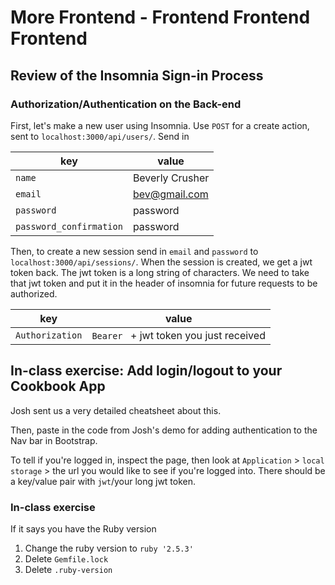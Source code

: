 # More Frontend - Frontend Frontend Frontend

## Review of the Insomnia Sign-in Process

### Authorization/Authentication on the Back-end

First, let's make a new user using Insomnia. Use `POST` for a create action, sent to `localhost:3000/api/users/`. Send in 

key | value
---- | -----
`name` | Beverly Crusher
`email` | bev@gmail.com
 `password` | password
 `password_confirmation` | password

Then, to create a new session send in `email` and `password` to `localhost:3000/api/sessions/`. When the session is created, we get a jwt token back. The jwt token is a long string of characters. We need to take that jwt token and put it in the header of insomnia for future requests to be authorized. 

key | value
---- | -----
`Authorization` | `Bearer ` + jwt token you just received

## In-class exercise: Add login/logout to your Cookbook App

Josh sent us a very detailed cheatsheet about this.

Then, paste in the code from Josh's demo for adding authentication to the Nav bar in Bootstrap.

To tell if you're logged in, inspect the page, then look at `Application` > `local storage` > the url you would like to see if you're logged into. There should be a key/value pair with `jwt`/your long jwt token. 


### In-class exercise

If it says you have the Ruby version

1. Change the ruby version to `ruby '2.5.3'`
2. Delete `Gemfile.lock`
3. Delete `.ruby-version`

